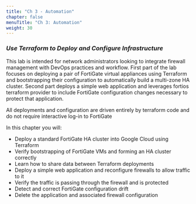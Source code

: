 ```yaml
---
title: "Ch 3 - Automation"
chapter: false
menuTitle: "Ch 3: Automation"
weight: 30
---
```


### ***Use Terraform to Deploy and Configure Infrastructure***

This lab is intended for network administrators looking to integrate firewall management with DevOps practices and workflow. First part of the lab focuses on deploying a pair of FortiGate virtual appliances using Terraform and bootstrapping their configuration to automatically build a multi-zone HA cluster. Second part deploys a simple web application and leverages fortios terraform provider to include FortiGate configuration changes necessary to protect that application.

All deployments and configuration are driven entirely by terraform code and do not require interactive log-in to FortiGate

In this chapter you will:

- Deploy a standard FortiGate HA cluster into Google Cloud using Terraform
- Verify bootstrapping of FortiGate VMs and forming an HA cluster correctly
- Learn how to share data between Terraform deployments
- Deploy a simple web application and reconfigure firewalls to allow traffic to it
- Verify the traffic is passing through the firewall and is protected
- Detect and correct FortiGate configuration drift
- Delete the application and associated firewall configuration
